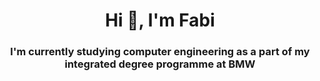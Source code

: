 <h1 align="center">Hi 👋, I'm Fabi</h1>
<h3 align="center">I'm currently studying computer engineering as a part of my integrated degree programme at BMW</h3>

          
          


